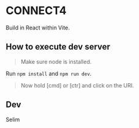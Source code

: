 # CONNECT4

Build in React within Vite.

## How to execute dev server

> Make sure node is installed.

Run `npm install` and `npm run dev`.

> Now hold [cmd] or [ctr] and click on the URI.

## Dev

Selim
